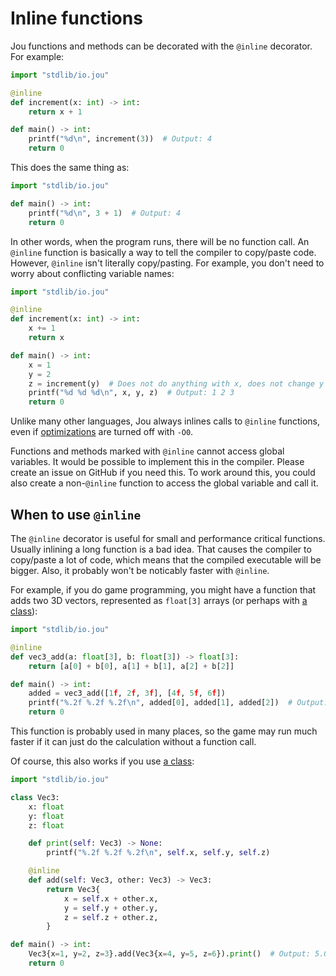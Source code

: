 # Inline functions

Jou functions and methods can be decorated with the `@inline` decorator.
For example:

```python
import "stdlib/io.jou"

@inline
def increment(x: int) -> int:
    return x + 1

def main() -> int:
    printf("%d\n", increment(3))  # Output: 4
    return 0
```

This does the same thing as:

```python
import "stdlib/io.jou"

def main() -> int:
    printf("%d\n", 3 + 1)  # Output: 4
    return 0
```

In other words, when the program runs, there will be no function call.
An `@inline` function is basically a way to tell the compiler to copy/paste code.
However, `@inline` isn't literally copy/pasting.
For example, you don't need to worry about conflicting variable names:

```python
import "stdlib/io.jou"

@inline
def increment(x: int) -> int:
    x += 1
    return x

def main() -> int:
    x = 1
    y = 2
    z = increment(y)  # Does not do anything with x, does not change y
    printf("%d %d %d\n", x, y, z)  # Output: 1 2 3
    return 0
```

Unlike many other languages, Jou always inlines calls to `@inline` functions,
even if [optimizations](perf.md) are turned off with `-O0`.

Functions and methods marked with `@inline` cannot access global variables.
It would be possible to implement this in the compiler.
Please create an issue on GitHub if you need this.
To work around this, you could also create a non-`@inline` function
to access the global variable and call it.


## When to use `@inline`

The `@inline` decorator is useful for small and performance critical functions.
Usually inlining a long function is a bad idea.
That causes the compiler to copy/paste a lot of code,
which means that the compiled executable will be bigger.
Also, it probably won't be noticably faster with `@inline`.

For example, if you do game programming,
you might have a function that adds two 3D vectors, represented as `float[3]` arrays
(or perhaps with [a class](classes.md)):

```python
import "stdlib/io.jou"

@inline
def vec3_add(a: float[3], b: float[3]) -> float[3]:
    return [a[0] + b[0], a[1] + b[1], a[2] + b[2]]

def main() -> int:
    added = vec3_add([1f, 2f, 3f], [4f, 5f, 6f])
    printf("%.2f %.2f %.2f\n", added[0], added[1], added[2])  # Output: 5.00 7.00 9.00
    return 0
```

This function is probably used in many places,
so the game may run much faster if it can just do the calculation without a function call.

Of course, this also works if you use [a class](classes.md):

```python
import "stdlib/io.jou"

class Vec3:
    x: float
    y: float
    z: float

    def print(self: Vec3) -> None:
        printf("%.2f %.2f %.2f\n", self.x, self.y, self.z)

    @inline
    def add(self: Vec3, other: Vec3) -> Vec3:
        return Vec3{
            x = self.x + other.x,
            y = self.y + other.y,
            z = self.z + other.z,
        }

def main() -> int:
    Vec3{x=1, y=2, z=3}.add(Vec3{x=4, y=5, z=6}).print()  # Output: 5.00 7.00 9.00
    return 0
```

